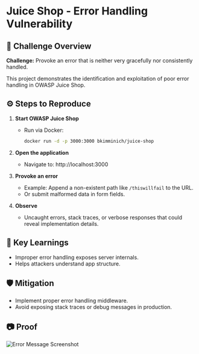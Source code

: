 # Juice Shop - Error Handling Vulnerability

## 📌 Challenge Overview
**Challenge:** Provoke an error that is neither very gracefully nor consistently handled.

This project demonstrates the identification and exploitation of poor error handling in OWASP Juice Shop.

## ⚙️ Steps to Reproduce

1. **Start OWASP Juice Shop**
   - Run via Docker:
     ```bash
     docker run -d -p 3000:3000 bkimminich/juice-shop
     ```

2. **Open the application**
   - Navigate to: http://localhost:3000

3. **Provoke an error**
   - Example: Append a non-existent path like `/thiswillfail` to the URL.
   - Or submit malformed data in form fields.

4. **Observe**
   - Uncaught errors, stack traces, or verbose responses that could reveal implementation details.

## 🧠 Key Learnings
- Improper error handling exposes server internals.
- Helps attackers understand app structure.

## 🛡️ Mitigation
- Implement proper error handling middleware.
- Avoid exposing stack traces or debug messages in production.

## 📷 Proof
![Error Message Screenshot](./error-screenshot.png)
